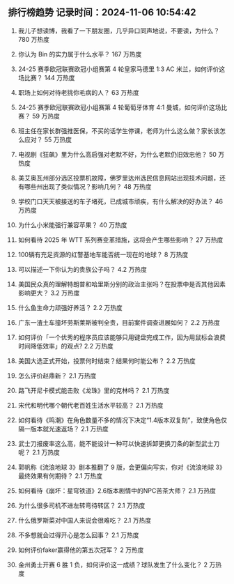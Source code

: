 
## 排行榜趋势 记录时间：2024-11-06 10:54:42
  
  1. 我儿子想读博，我看了一下朋友圈，几乎异口同声地说，不要读，为什么？ 780 万热度
    
  2. 你认为 Bin 的实力属于什么水平？ 167 万热度
    
  3. 24-25 赛季欧冠联赛欧冠小组赛第 4 轮皇家马德里 1:3 AC 米兰，如何评价这场比赛？ 144 万热度
    
  4. 职场上如何对待老挑你毛病的人？ 63 万热度
    
  5. 24-25 赛季欧冠联赛欧冠小组赛第 4 轮葡萄牙体育 4:1 曼城，如何评价这场比赛？ 59 万热度
    
  6. 班主任在家长群强推医保，不买的话学生停课，老师为什么这么做？家长该怎么应对？ 55 万热度
    
  7. 电视剧《狂飙》里为什么高启强对老默不好，为什么老默仍旧效忠他？ 50 万热度
    
  8. 美艾奥瓦州部分选区投票机故障，佛罗里达州选民信息网站出现技术问题，还有哪些州出现了类似情况？影响几何？ 48 万热度
    
  9. 学校门口天天被接送的车子堵死，已成城市顽疾，有什么解决的好办法？ 46 万热度
    
  10. 为什么小米能强行兼容苹果？ 40 万热度
    
  11. 如何看待 2025 年 WTT 系列赛变革措施，这将会产生哪些影响？ 27 万热度
    
  12. 100辆有充足资源的红警基地车能否统一现在的地球？ 8 万热度
    
  13. 可以描述一下你认为的贵族公子吗？ 4.2 万热度
    
  14. 美国民众真的理解特朗普和哈里斯分别的政治主张吗？在投票中是否其他因素影响更大？ 3.2 万热度
    
  15. 什么鱼生命力顽强好养活？ 2.2 万热度
    
  16. 广东一渣土车撞坏劳斯莱斯被判全责，目前案件调查进展如何？ 2.2 万热度
    
  17. 如何评价「一个优秀的程序员应该能够只用键盘完成工作，因为用鼠标会浪费时间降低效率」的观点? 2.2 万热度
    
  18. 美国大选正式开始，投票何时结束？结果何时能公布？ 2.2 万热度
    
  19. 怎么评价赵鼎新？ 2.1 万热度
    
  20. 路飞开尼卡模式能击败《龙珠》里的克林吗？ 2.1 万热度
    
  21. 宋代和明代哪个朝代老百姓生活水平较高？ 2.1 万热度
    
  22. 如何看待《鸣潮》在角色数量不多的情况下决定“1.4版本双复刻”，致使角色仅隔一版本就光速返场？ 2.1 万热度
    
  23. 武士刀报废率这么高，能不能设计一种可以快速拆卸更换刀条的新型武士刀呢？ 2.1 万热度
    
  24. 郭帆称《流浪地球 3》剧本推翻了 9 版，会更偏向写实，你对《流浪地球 3》最终效果有何期待？ 2.1 万热度
    
  25. 如何看待《崩坏：星穹铁道》2.6版本剧情中的NPC苦茶大师？ 2.1 万热度
    
  26. 为什么很多司机不进左转弯待转区？ 2.1 万热度
    
  27. 什么俄罗斯菜对中国人来说会很难吃？ 2.1 万热度
    
  28. 不多想就会过得开心是怎么回事？ 2.1 万热度
    
  29. 如何评价faker赢得他的第五次冠军？ 2 万热度
    
  30. 金州勇士开赛 6 胜 1 负，如何评价这一成绩？球队发生了什么变化？ 2 万热度
    